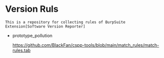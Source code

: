 # Version Ruls

`This is a repository for collecting rules of BurpSuite Extension[Software Version Reporter]`

- prototype_pollution  

  https://github.com/BlackFan/cspp-tools/blob/main/match_rules/match-rules.tab
